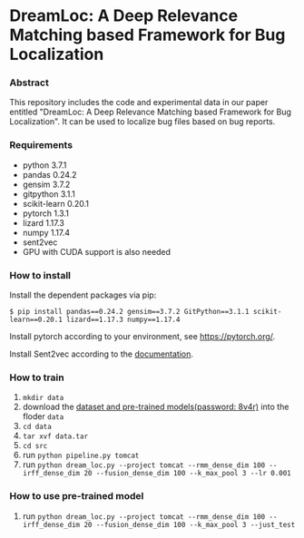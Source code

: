# DreamLoc: A Deep Relevance Matching based Framework for Bug Localization

### Abstract
This repository includes the code and experimental data in our paper entitled "DreamLoc: A Deep Relevance Matching based Framework for Bug Localization". It can be used to localize bug files based on bug reports. 

### Requirements
+ python 3.7.1<br>
+ pandas 0.24.2<br>
+ gensim 3.7.2<br>
+ gitpython 3.1.1<br>
+ scikit-learn 0.20.1<br>
+ pytorch 1.3.1<br>
+ lizard 1.17.3<br>
+ numpy 1.17.4<br>
+ sent2vec<br>
+ GPU with CUDA support is also needed

### How to install
Install the dependent packages via pip:

    $ pip install pandas==0.24.2 gensim==3.7.2 GitPython==3.1.1 scikit-learn==0.20.1 lizard==1.17.3 numpy==1.17.4
    
Install pytorch according to your environment, see https://pytorch.org/.

Install Sent2vec according to the [documentation](https://github.com/epfml/sent2vec).

### How to train
1. `mkdir data`
2. download the [dataset and pre-trained models(password: 8v4r)](https://pan.baidu.com/s/1KzHqisbjfzL1J10lLsaZyA) into the floder `data`
3. `cd data`
4. `tar xvf data.tar`
5. `cd src`
6. run `python pipeline.py tomcat`
7. run `python dream_loc.py --project tomcat --rmm_dense_dim 100 --irff_dense_dim 20 --fusion_dense_dim 100 --k_max_pool 3 --lr 0.001`


### How to use pre-trained model
1. run `python dream_loc.py --project tomcat --rmm_dense_dim 100 --irff_dense_dim 20 --fusion_dense_dim 100 --k_max_pool 3 --just_test`
